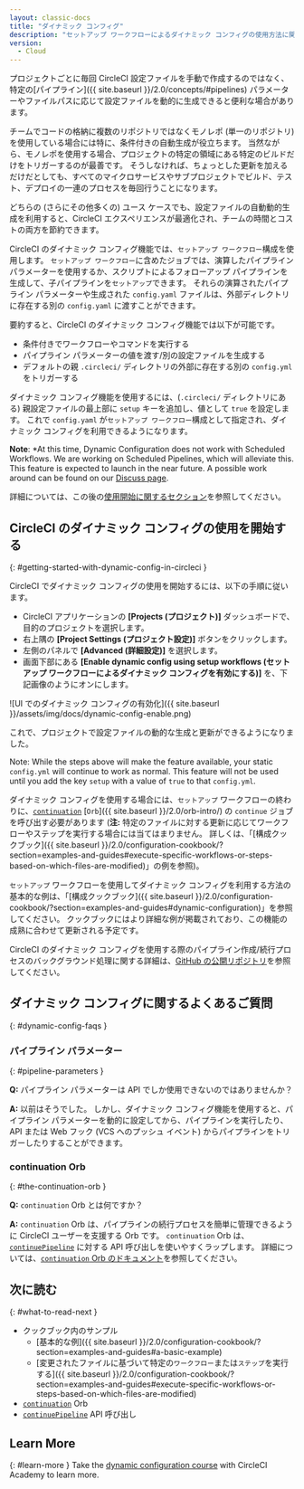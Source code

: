 ```yaml
---
layout: classic-docs
title: "ダイナミック コンフィグ"
description: "セットアップ ワークフローによるダイナミック コンフィグの使用方法に関する開発者向けページ"
version:
  - Cloud
---
```


プロジェクトごとに毎回 CircleCI 設定ファイルを手動で作成するのではなく、特定の[パイプライン]({{ site.baseurl }}/2.0/concepts/#pipelines) パラメーターやファイルパスに応じて設定ファイルを動的に生成できると便利な場合があります。

チームでコードの格納に複数のリポジトリではなくモノレポ (単一のリポジトリ) を使用している場合には特に、条件付きの自動生成が役立ちます。 当然ながら、モノレポを使用する場合、プロジェクトの特定の領域にある特定のビルドだけをトリガーするのが最善です。 そうしなければ、ちょっとした更新を加えるだけだとしても、すべてのマイクロサービスやサブプロジェクトでビルド、テスト、デプロイの一連のプロセスを毎回行うことになります。

どちらの (さらにその他多くの) ユース ケースでも、設定ファイルの自動動的生成を利用すると、CircleCI エクスペリエンスが最適化され、チームの時間とコストの両方を節約できます。

CircleCI のダイナミック コンフィグ機能では、`セットアップ ワークフロー`構成を使用します。 `セットアップ ワークフロー`に含めたジョブでは、演算したパイプライン パラメーターを使用するか、スクリプトによるフォローアップ パイプラインを生成して、子パイプラインを`セットアップ`できます。 それらの演算されたパイプライン パラメーターや生成された `config.yaml` ファイルは、外部ディレクトリに存在する別の `config.yaml` に渡すことができます。

要約すると、CircleCI のダイナミック コンフィグ機能では以下が可能です。

- 条件付きでワークフローやコマンドを実行する
- パイプライン パラメーターの値を渡す/別の設定ファイルを生成する
- デフォルトの親 `.circleci/` ディレクトリの外部に存在する別の `config.yml` をトリガーする

ダイナミック コンフィグ機能を使用するには、(`.circleci/` ディレクトリにある) 親設定ファイルの最上部に `setup` キーを追加し、値として `true` を設定します。 これで `config.yaml` が`セットアップ ワークフロー`構成として指定され、ダイナミック コンフィグを利用できるようになります。

**Note**: *At this time, Dynamic Configuration does not work with Scheduled Workflows. We are working on Scheduled Pipelines, which will alleviate this. This feature is expected to launch in the near future. A possible work around can be found on our [Discuss page](https://discuss.circleci.com/t/workaround-using-scheduled-workflows-with-dynamic-config/40344).

詳細については、この後の[使用開始に関するセクション](#getting-started-with-dynamic-config-in-circleci)を参照してください。

## CircleCI のダイナミック コンフィグの使用を開始する
{: #getting-started-with-dynamic-config-in-circleci }

CircleCI でダイナミック コンフィグの使用を開始するには、以下の手順に従います。

- CircleCI アプリケーションの **[Projects (プロジェクト)]** ダッシュボードで、目的のプロジェクトを選択します。
- 右上隅の **[Project Settings (プロジェクト設定)]** ボタンをクリックします。
- 左側のパネルで **[Advanced (詳細設定)]** を選択します。
- 画面下部にある **[Enable dynamic config using setup workflows (セットアップ ワークフローによるダイナミック コンフィグを有効にする)]** を、下記画像のようにオンにします。

![UI でのダイナミック コンフィグの有効化]({{ site.baseurl }}/assets/img/docs/dynamic-config-enable.png)

これで、プロジェクトで設定ファイルの動的な生成と更新ができるようになりました。

Note: While the steps above will make the feature available, your static `config.yml` will continue to work as normal. This feature will not be used until you add the key `setup` with a value of `true` to that `config.yml`.

ダイナミック コンフィグを使用する場合には、`セットアップ` ワークフローの終わりに、[`continuation`](https://circleci.com/developer/ja/orbs/orb/circleci/continuation) [`Orb`]({{ site.baseurl }}/2.0/orb-intro/) の `continue` ジョブを呼び出す必要があります (**注:** 特定のファイルに対する更新に応じてワークフローやステップを実行する場合には当てはまりません。 詳しくは、「[構成クックブック]({{ site.baseurl }}/2.0/configuration-cookbook/?section=examples-and-guides#execute-specific-workflows-or-steps-based-on-which-files-are-modified)」の例を参照)。

`セットアップ` ワークフローを使用してダイナミック コンフィグを利用する方法の基本的な例は、「[構成クックブック]({{ site.baseurl }}/2.0/configuration-cookbook/?section=examples-and-guides#dynamic-configuration)」を参照してください。 クックブックにはより詳細な例が掲載されており、この機能の成熟に合わせて更新される予定です。

CircleCI のダイナミック コンフィグを使用する際のパイプライン作成/続行プロセスのバックグラウンド処理に関する詳細は、[GitHub の公開リポジトリ](https://github.com/CircleCI-Public/api-preview-docs/blob/master/docs/setup-workflows.md#concepts)を参照してください。

## ダイナミック コンフィグに関するよくあるご質問
{: #dynamic-config-faqs }

### パイプライン パラメーター
{: #pipeline-parameters }

**Q:** パイプライン パラメーターは API でしか使用できないのではありませんか？

**A:** 以前はそうでした。 しかし、ダイナミック コンフィグ機能を使用すると、パイプライン パラメーターを動的に設定してから、パイプラインを実行したり、API または Web フック (VCS へのプッシュ イベント) からパイプラインをトリガーしたりすることができます。

### continuation Orb
{: #the-continuation-orb }

**Q:** `continuation` Orb とは何ですか？

**A:** `continuation` Orb は、パイプラインの続行プロセスを簡単に管理できるように CircleCI ユーザーを支援する Orb です。 `continuation` Orb は、[`continuePipeline`](https://circleci.com/docs/api/v2/#operation/continuePipeline) に対する API 呼び出しを使いやすくラップします。 詳細については、[`continuation` Orb のドキュメント](https://circleci.com/developer/ja/orbs/orb/circleci/continuation)を参照してください。

## 次に読む
{: #what-to-read-next }
- クックブック内のサンプル
  - [基本的な例]({{ site.baseurl }}/2.0/configuration-cookbook/?section=examples-and-guides#a-basic-example)
  - [変更されたファイルに基づいて特定の`ワークフロー`または`ステップ`を実行する]({{ site.baseurl }}/2.0/configuration-cookbook/?section=examples-and-guides#execute-specific-workflows-or-steps-based-on-which-files-are-modified)
- [`continuation`](https://circleci.com/developer/ja/orbs/orb/circleci/continuation) Orb
- [`continuePipeline`](https://circleci.com/docs/api/v2/#operation/continuePipeline) API 呼び出し

## Learn More
{: #learn-more }
Take the [dynamic configuration course](https://academy.circleci.com/dynamic-config?access_code=public-2021) with CircleCI Academy to learn more.
